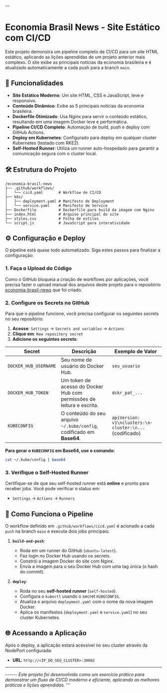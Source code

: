 '''
# Economia Brasil News - Site Estático com CI/CD

Este projeto demonstra um pipeline completo de CI/CD para um site HTML estático, aplicando as lições aprendidas de um projeto anterior mais complexo. O site exibe as principais notícias da economia brasileira e é atualizado automaticamente a cada push para a branch `main`.

## 🚀 Funcionalidades

- **Site Estático Moderno**: Um site HTML, CSS e JavaScript, leve e responsivo.
- **Conteúdo Dinâmico**: Exibe as 5 principais notícias da economia brasileira.
- **Dockerfile Otimizado**: Usa Nginx para servir o conteúdo estático, resultando em uma imagem Docker leve e performática.
- **Pipeline CI/CD Completo**: Automação de build, push e deploy com GitHub Actions.
- **Deploy em Kubernetes**: Configurado para deploy em qualquer cluster Kubernetes (testado com RKE2).
- **Self-Hosted Runner**: Utiliza um runner auto-hospedado para garantir a comunicação segura com o cluster local.

## 🛠️ Estrutura do Projeto

```
/economia-brasil-news
├── .github/workflows/
│   └── cicd.yaml       # Workflow de CI/CD
├── k8s/
│   ├── deployment.yaml # Manifesto de Deployment
│   └── service.yaml    # Manifesto de Service
├── Dockerfile          # Dockerfile para build da imagem com Nginx
├── index.html          # Arquivo principal do site
├── styles.css          # Folha de estilos
└── script.js           # JavaScript para interatividade
```

## ⚙️ Configuração e Deploy

O pipeline está quase todo automatizado. Siga estes passos para finalizar a configuração:

### 1. Faça o Upload do Código

Como o GitHub bloqueia a criação de workflows por aplicações, você precisa fazer o upload manual dos arquivos deste projeto para o repositório [economia-brasil-news](https://github.com/paulohenriquelyra/economia-brasil-news) que foi criado.

### 2. Configure os Secrets no GitHub

Para que o pipeline funcione, você precisa configurar os seguintes secrets no seu repositório:

1.  **Acesse**: `Settings` → `Secrets and variables` → `Actions`
2.  **Clique em**: `New repository secret`
3.  **Adicione os seguintes secrets**:

| Secret                | Descrição                                                                 | Exemplo de Valor                                  |
| --------------------- | ------------------------------------------------------------------------- | ------------------------------------------------- |
| `DOCKER_HUB_USERNAME` | Seu nome de usuário do Docker Hub.                                        | `seu_usuario`                                     |
| `DOCKER_HUB_TOKEN`    | Um token de acesso do Docker Hub com permissões de leitura e escrita.     | `dckr_pat_...`                                    |
| `KUBECONFIG`          | O conteúdo do seu arquivo `~/.kube/config`, codificado em **Base64**. | `apiVersion: v1\nclusters:\n- cluster:\n...` (codificado) |

**Para gerar o `KUBECONFIG` em Base64, use o comando:**
```bash
cat ~/.kube/config | base64
```

### 3. Verifique o Self-Hosted Runner

Certifique-se de que seu self-hosted runner está **online** e pronto para receber jobs. Você pode verificar o status em:

- `Settings` → `Actions` → `Runners`

## 🚀 Como Funciona o Pipeline

O workflow definido em `.github/workflows/cicd.yaml` é acionado a cada `push` na branch `main` e executa dois jobs principais:

1.  **`build-and-push`**:
    - Roda em um runner do GitHub (`ubuntu-latest`).
    - Faz login no Docker Hub usando os secrets.
    - Constrói a imagem Docker do site com Nginx.
    - Envia a imagem para o seu Docker Hub com uma tag única (o hash do commit).

2.  **`deploy`**:
    - Roda no seu **self-hosted runner** (`self-hosted`).
    - Configura o `kubectl` usando o secret `KUBECONFIG`.
    - Atualiza o arquivo `deployment.yaml` com o nome da nova imagem Docker.
    - Aplica os manifestos (`deployment.yaml` e `service.yaml`) no seu cluster Kubernetes.

## 🌐 Acessando a Aplicação

Após o deploy, a aplicação estará acessível no seu cluster através da NodePort configurada:

- **URL**: `http://<IP_DO_SEU_CLUSTER>:30082`

---
---\---
*Este projeto foi desenvolvido como um exercício prático para demonstrar um fluxo de CI/CD moderno e eficiente, aplicando as melhores práticas e lições aprendidas.*
'''
